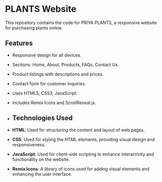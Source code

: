 # PLANTS Website

This repository contains the code for PRIYA PLANTS, a responsive website for purchasing plants online.

## Features

- Responsive design for all devices.
- Sections: Home, About, Products, FAQs, Contact Us.
- Product listings with descriptions and prices.
- Contact form for customer inquiries.
- Uses HTML5, CSS3, JavaScript.
- Includes Remix Icons and ScrollReveal.js.
- ## Technologies Used
- **HTML**: Used for structuring the content and layout of web pages.
  
- **CSS**: Used for styling the HTML elements, providing visual design and responsiveness.
  
- **JavaScript**: Used for client-side scripting to enhance interactivity and functionality on the website.
  
- **Remix Icons**: A library of icons used for adding visual elements and enhancing the user interface.
